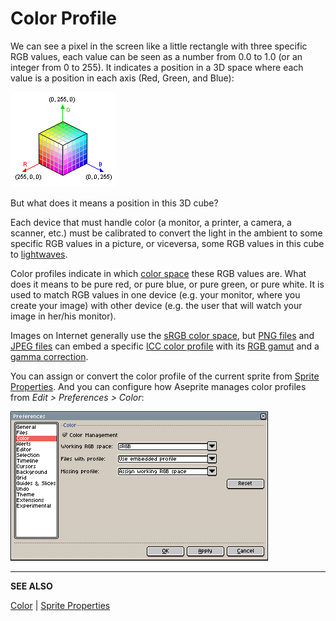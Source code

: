 # Color Profile

We can see a pixel in the screen like a little rectangle with three
specific RGB values, each value can be seen as a number from 0.0 to
1.0 (or an integer from 0 to 255). It indicates a position in a 3D
space where each value is a position in each axis (Red, Green, and
Blue):

![RGB Cube](color-profile/rgb-cube.png)

But what does it means a position in this 3D cube?

Each device that must handle color (a monitor, a printer, a camera, a
scanner, etc.)  must be calibrated to convert the light in the ambient
to some specific RGB values in a picture, or viceversa, some RGB values
in this cube to [lightwaves](https://en.wikipedia.org/wiki/Light).

Color profiles indicate in which [color space](https://en.wikipedia.org/wiki/Color_space)
these RGB values are. What does it means to be pure red,
or pure blue, or pure green, or pure white.
It is used to match RGB values in one device (e.g. your monitor, where
you create your image) with other device (e.g. the user that will
watch your image in her/his monitor).

Images on Internet generally use the
[sRGB color space](https://en.wikipedia.org/wiki/SRGB),
but [PNG files](https://en.wikipedia.org/wiki/Portable_Network_Graphics) and
[JPEG files](https://en.wikipedia.org/wiki/JPEG) can embed
a specific [ICC color profile](https://en.wikipedia.org/wiki/ICC_profile)
with its [RGB gamut](https://en.wikipedia.org/wiki/Gamut)
and a [gamma correction](https://en.wikipedia.org/wiki/Gamma_correction).

You can assign or convert the color profile of the current sprite
from [Sprite Properties](sprite-properties.md). And you can configure
how Aseprite manages color profiles from *Edit > Preferences > Color*:

![Color Management Preferences](color-profile/color-management-preferences.png)

---

**SEE ALSO**

[Color](color.md) |
[Sprite Properties](sprite-properties.md)
